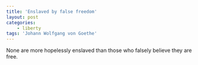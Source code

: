 ```yaml
---
title: 'Enslaved by false freedom'
layout: post
categories:
    - liberty
tags: 'Johann Wolfgang von Goethe'
---
```


None are more hopelessly enslaved than those who falsely believe they are free.